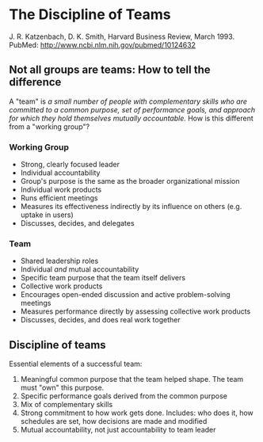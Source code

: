 # The Discipline of Teams

J. R. Katzenbach, D. K. Smith, Harvard Business Review, March 1993.
PubMed: http://www.ncbi.nlm.nih.gov/pubmed/10124632

## Not all groups are teams: How to tell the difference

A "team" is *a small number of people with complementary skills who are committed to a common purpose, set of performance goals, and approach for which they hold themselves mutually accountable.* How is this different from a "working group"?

### Working Group

- Strong, clearly focused leader
- Individual accountability
- Group's purpose is the same as the broader organizational mission
- Individual work products
- Runs efficient meetings
- Measures its effectiveness indirectly by its influence on others (e.g. uptake in users)
- Discusses, decides, and delegates

### Team

- Shared leadership roles
- Individual _and_ mutual accountability
- Specific team purpose that the team itself delivers
- Collective work products
- Encourages open-ended discussion and active problem-solving meetings
- Measures performance directly by assessing collective work products
- Discusses, decides, and does real work together

## Discipline of teams

Essential elements of a successful team:

1. Meaningful common purpose that the team helped shape. The team must "own" this purpose.
2. Specific performance goals derived from the common purpose
3. Mix of complementary skills
4. Strong commitment to how work gets done. Includes: who does it, how schedules are set, how decisions are made and modified
5. Mutual accountability, not just accountability to team leader